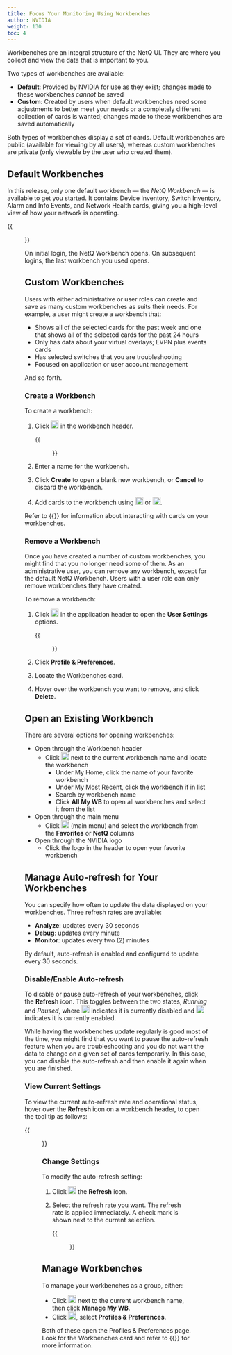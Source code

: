 ```yaml
---
title: Focus Your Monitoring Using Workbenches
author: NVIDIA
weight: 130
toc: 4
---
```

Workbenches are an integral structure of the NetQ UI. They are where you collect and view the data that is important to you.

Two types of workbenches are available:

- **Default**: Provided by NVIDIA for use as they exist; changes made to these workbenches *cannot* be saved
- **Custom**: Created by users when default workbenches need some adjustments to better meet your needs or a completely different collection of cards is wanted; changes made to these workbenches are saved automatically

Both types of workbenches display a set of cards. Default workbenches are public (available for viewing by all users), whereas custom workbenches are private (only viewable by the user who created them).

## Default Workbenches

In this release, only one default workbench &mdash; the *NetQ Workbench* &mdash; is available to get you started. It contains Device Inventory, Switch Inventory, Alarm and Info Events, and Network Health cards, giving you a high-level view of how your network is operating.

{{<figure src="/images/netq/access-ui-cumulus-wb-400.png" width="700">}}

On initial login, the NetQ Workbench opens. On subsequent logins, the last workbench you used opens.

## Custom Workbenches

Users with either administrative or user roles can create and save as many custom workbenches as suits their needs. For example, a user might create a workbench that:

- Shows all of the selected cards for the past week and one that shows all of the selected cards for the past 24 hours
- Only has data about your virtual overlays; EVPN plus events cards
- Has selected switches that you are troubleshooting
- Focused on application or user account management

And so forth.

### Create a Workbench

To create a workbench:

1. Click <img src="https://icons.cumulusnetworks.com/01-Interface-Essential/43-Remove-Add/add-circle.svg" height="18" width="18"/> in the workbench header.

      {{<figure src="/images/netq/add-custom-workbench-modal-230.png" width="200">}}

2. Enter a name for the workbench.

3. Click **Create** to open a blank new workbench, or **Cancel** to discard the workbench.

4. Add cards to the workbench using <img src="https://icons.cumulusnetworks.com/44-Entertainment-Events-Hobbies/02-Card-Games/card-game-diamond.svg" height="18" width="18"/> or <img src="https://icons.cumulusnetworks.com/03-Computers-Devices-Electronics/09-Hard-Drives/hard-drive-1.svg" height="18" width="18"/>.

Refer to {{<link url="Access-Data-with-Cards">}} for information about interacting with cards on your workbenches.

### Remove a Workbench

Once you have created a number of custom workbenches, you might find that you no longer need some of them. As an administrative user, you can remove any workbench, except for the default NetQ Workbench. Users with a user role can only remove workbenches they have created.

To remove a workbench:

1. Click <img src="https://icons.cumulusnetworks.com/17-Users/19-Natural-Close%20Up-Single%20User-Man/single-man-circle.svg" height="18" width="18"/> in the application header to open the **User Settings** options.

    {{<figure src="/images/netq/user-settings-profile-prefs-selected-222.png" width="150">}}

2. Click **Profile & Preferences**.

3. Locate the Workbenches card.

4. Hover over the workbench you want to remove, and click **Delete**.

## Open an Existing Workbench

There are several options for opening workbenches:

- Open through the Workbench header
    - Click <img src="https://icons.cumulusnetworks.com/52-Arrows-Diagrams/01-Arrows/arrow-button-down-2.svg" width="18"/> next to the current workbench name and locate the workbench
        - Under My Home, click the name of your favorite workbench
        - Under My Most Recent, click the workbench if in list
        - Search by workbench name
        - Click **All My WB** to open all workbenches and select it from the list
- Open through the main menu
    - Click <img src="https://icons.cumulusnetworks.com/01-Interface-Essential/03-Menu/navigation-menu.svg" width="18"/> (main menu) and select the workbench from the **Favorites** or **NetQ** columns
- Open through the NVIDIA logo
    - Click the logo in the header to open your favorite workbench

## Manage Auto-refresh for Your Workbenches

You can specify how often to update the data displayed on your workbenches. Three refresh rates are available:

- **Analyze**: updates every 30 seconds
- **Debug**: updates every minute
- **Monitor**: updates every two (2) minutes

By default, auto-refresh is enabled and configured to update every 30 seconds.

### Disable/Enable Auto-refresh

To disable or pause auto-refresh of your workbenches, click the **Refresh** icon. This toggles between the two states, *Running* and *Paused*, where <img src="https://icons.cumulusnetworks.com/01-Interface-Essential/42-Multimedia-Controls/button-play-1.svg" width="18"/> indicates it is currently disabled and <img src="https://icons.cumulusnetworks.com/01-Interface-Essential/42-Multimedia-Controls/button-pause.svg" width="18"/> indicates it is currently enabled.

While having the workbenches update regularly is good most of the time, you might find that you want to pause the auto-refresh feature when you are troubleshooting and you do not want the data to change on a given set of cards temporarily. In this case, you can disable the auto-refresh and then enable it again when you are finished.

### View Current Settings

To view the current auto-refresh rate and operational status, hover over the **Refresh** icon on a workbench header, to open the tool tip as follows:

{{<figure src="/images/netq/wb-refresh-tooltips-231.png" width="350">}}

### Change Settings

To modify the auto-refresh setting:

1. Click <img src="https://icons.cumulusnetworks.com/52-Arrows-Diagrams/01-Arrows/arrow-button-down-2.svg" width="18"/> the **Refresh** icon.

2. Select the refresh rate you want. The refresh rate is applied immediately. A check mark is shown next to the current selection.

    {{<figure src="/images/netq/wb-refresh-rate-set-400.png" width="150">}}

## Manage Workbenches

To manage your workbenches as a group, either:

- Click <img src="https://icons.cumulusnetworks.com/52-Arrows-Diagrams/01-Arrows/arrow-button-down-2.svg" width="18"/> next to the current workbench name, then click **Manage My WB**.
- Click <img src="https://icons.cumulusnetworks.com/17-Users/19-Natural-Close%20Up-Single%20User-Man/single-man-circle.svg" width="18"/>, select **Profiles & Preferences**.

Both of these open the Profiles & Preferences page. Look for the Workbenches card and refer to {{<link url="Set-User-Preferences#manage-your-workbenches" text="Manage Your Workbenches">}} for more information.
